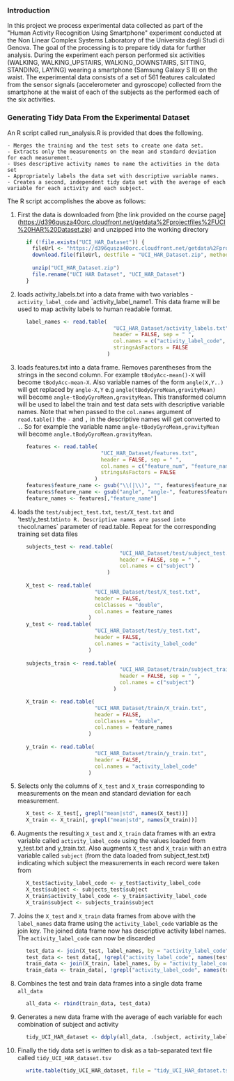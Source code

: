 ### Introduction

In this project we process experimental data collected as part of the "Human Activity Recognition Using Smartphone" experiment conducted at the Non Linear Complex Systems Laboratory of the Universita degli Studi di Genova. The goal of the processing is to prepare tidy data for further analysis.
During the experiment each person performed six activities (WALKING, WALKING_UPSTAIRS, WALKING_DOWNSTAIRS, SITTING, STANDING, LAYING) wearing a smartphone (Samsung Galaxy S II) on the waist. The experimental data consists of a set of 561 features calculated from the sensor signals (accelerometer and gyroscope) collected from the smartphone at the waist of each of the subjects as the performed each of the six activities.

### Generating Tidy Data From the Experimental Dataset

An R script called run_analysis.R is provided that does the following. 

    - Merges the training and the test sets to create one data set.
    - Extracts only the measurements on the mean and standard deviation for each measurement. 
    - Uses descriptive activity names to name the activities in the data set
    - Appropriately labels the data set with descriptive variable names. 
    - Creates a second, independent tidy data set with the average of each variable for each activity and each subject. 


The R script accomplishes the above as follows:

1. First the data is downloaded from [the link provided on the course page] (https://d396qusza40orc.cloudfront.net/getdata%2Fprojectfiles%2FUCI%20HAR%20Dataset.zip) and unzipped into the working directory

```R
      if (!file.exists("UCI_HAR_Dataset")) {
        fileUrl <- "https://d396qusza40orc.cloudfront.net/getdata%2Fprojectfiles%2FUCI%20HAR%20Dataset.zip"
        download.file(fileUrl, destfile = "UCI_HAR_Dataset.zip", method = "curl")
        
        unzip("UCI_HAR_Dataset.zip")
        file.rename("UCI HAR Dataset", "UCI_HAR_Dataset")
      }
```

2. loads activity_labels.txt into a data frame with two variables - `activity_label_code` and  `activity_label_name1. This data frame will be used to map activity labels to human readable format.

```R
      label_names <- read.table(
                                  "UCI_HAR_Dataset/activity_labels.txt", 
                                  header = FALSE, sep = " ",
                                  col.names = c("activity_label_code", "activity_label_name"),
                                  stringsAsFactors = FALSE
                                )
```                                
                                
3. loads features.txt into a data frame. Removes parentheses from the strings in the second column. For example `tBodyAcc-mean()-X` will become `tBodyAcc-mean-X`.  Also variable names of the form `angle(X,Y..)` will get replaced by `angle-X,Y` e.g  `angle(tBodyGyroMean,gravityMean)` will become  `angle-tBodyGyroMean,gravityMean`. This transformed column will be used to label the train and test data sets with descriptive variable names. Note that when passed to the `col.names` argument of `read.table()` the `-` and `,` in the descriptive names will get converted to `.`. So for example the variable name `angle-tBodyGyroMean,gravityMean` will become `angle.tBodyGyroMean.gravityMean`.

```R
      features <- read.table(
                              "UCI_HAR_Dataset/features.txt", 
                              header = FALSE, sep = " ",
                              col.names = c("feature_num", "feature_name"),
                              stringsAsFactors = FALSE
                            )
      features$feature_name <- gsub("\\(|\\)", "", features$feature_name)
      features$feature_name <- gsub("angle", "angle-", features$feature_name)
      feature_names <- features[,"feature_name"]
```
      
4.  loads the `test/subject_test.txt`, `test/X_test.txt` and 'test/y_test.txt` into R. Descriptive names are passed into the `col.names` parameter of read.table. Repeat for the corresponding training set data files

```R
      subjects_test <- read.table(
                                    "UCI_HAR_Dataset/test/subject_test.txt", 
                                    header = FALSE, sep = " ",
                                    col.names = c("subject")
                                )
      
      X_test <- read.table(       
                            "UCI_HAR_Dataset/test/X_test.txt", 
                            header = FALSE, 
                            colClasses = "double",
                            col.names = feature_names
                          )
      y_test <- read.table(
                            "UCI_HAR_Dataset/test/y_test.txt", 
                            header = FALSE, 
                            col.names = "activity_label_code"
                          )  
                          
      subjects_train <- read.table(
                                    "UCI_HAR_Dataset/train/subject_train.txt", 
                                    header = FALSE, sep = " ",
                                    col.names = c("subject")
                                  )

      X_train <- read.table(       
                            "UCI_HAR_Dataset/train/X_train.txt", 
                            header = FALSE, 
                            colClasses = "double",
                            col.names = feature_names
                          )
      
      y_train <- read.table(
                            "UCI_HAR_Dataset/train/y_train.txt", 
                            header = FALSE, 
                            col.names = "activity_label_code"
                          )                    
```

5. Selects only the columns of `X_test` and `X_train` corresponding to measurements on the mean and standard deviation for each measurement.

```R
      X_test <- X_test[, grepl("mean|std", names(X_test))]
      X_train <- X_train[, grepl("mean|std", names(X_train))]
```
      
6. Augments the resulting `X_test` and `X_train` data frames with an extra variable called `activity_label_code` using the values loaded from y_test.txt and y_train.txt.  Also augments  `X_test` and `X_train` with an extra variable called `subject` (from the data loaded from subject_test.txt) indicating which subject the measurements in each record were taken from

```R
      X_test$activity_label_code <- y_test$activity_label_code
      X_test$subject <- subjects_test$subject
      X_train$activity_label_code <- y_train$activity_label_code
      X_train$subject <- subjects_train$subject
```
      
7. Joins the `X_test` and `X_train` data frames from above with the `label_names` data frame using the `activity_label_code` variable as the join key. The joined data frame now has descriptive activity label names. The `activity_label_code` can now be discarded   

```R
      test_data <- join(X_test, label_names, by = "activity_label_code")
      test_data <- test_data[, !grepl("activity_label_code", names(test_data))]
      train_data <- join(X_train, label_names, by = "activity_label_code")
      train_data <- train_data[, !grepl("activity_label_code", names(train_data))]
```      
      
8. Combines the test and train data frames into a single data frame `all_data`

```R
      all_data <- rbind(train_data, test_data)
```

9. Generates a new data frame with the average of each variable for each combination of subject and activity 

```R
      tidy_UCI_HAR_dataset <- ddply(all_data, .(subject, activity_label_name), numcolwise(mean))
```

10. Finally the tidy data set is written to disk as a tab-separated text file called `tidy_UCI_HAR_dataset.tsv` 

```R
      write.table(tidy_UCI_HAR_dataset, file = "tidy_UCI_HAR_dataset.tsv", sep = "\t", row.names = FALSE)
```
